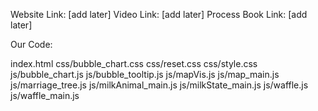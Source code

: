 Website Link: [add later]
Video Link: [add later]
Process Book Link: [add later]

Our Code:

index.html
css/bubble_chart.css
css/reset.css
css/style.css 
js/bubble_chart.js
js/bubble_tooltip.js
js/mapVis.js
js/map_main.js
js/marriage_tree.js
js/milkAnimal_main.js
js/milkState_main.js
js/waffle.js
js/waffle_main.js 
